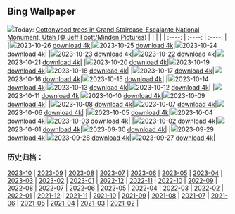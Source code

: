## Bing Wallpaper
![](https://global.bing.com/th?id=OHR.GrandStaircase_EN-CA8310842734_UHD.jpg&w=1000)Today: [Cottonwood trees in Grand Staircase-Escalante National Monument, Utah (© Jeff Foott/Minden Pictures)](https://global.bing.com/th?id=OHR.GrandStaircase_EN-CA8310842734_UHD.jpg)
|      |      |      |
| :----: | :----: | :----: |
|![](https://global.bing.com/th?id=OHR.GrandStaircase_EN-CA8310842734_UHD.jpg&pid=hp&w=384&h=216&rs=1&c=4)2023-10-26 [download 4k](https://global.bing.com/th?id=OHR.GrandStaircase_EN-CA8310842734_UHD.jpg)|![](https://global.bing.com/th?id=OHR.FuzerCastle_EN-CA7732485068_UHD.jpg&pid=hp&w=384&h=216&rs=1&c=4)2023-10-25 [download 4k](https://global.bing.com/th?id=OHR.FuzerCastle_EN-CA7732485068_UHD.jpg)|![](https://global.bing.com/th?id=OHR.PoconosMaze_EN-CA7244464790_UHD.jpg&pid=hp&w=384&h=216&rs=1&c=4)2023-10-24 [download 4k](https://global.bing.com/th?id=OHR.PoconosMaze_EN-CA7244464790_UHD.jpg)|
|![](https://global.bing.com/th?id=OHR.AstoriaBridge_EN-CA6850863265_UHD.jpg&pid=hp&w=384&h=216&rs=1&c=4)2023-10-23 [download 4k](https://global.bing.com/th?id=OHR.AstoriaBridge_EN-CA6850863265_UHD.jpg)|![](https://global.bing.com/th?id=OHR.PersepolisRelief_EN-CA3883150383_UHD.jpg&pid=hp&w=384&h=216&rs=1&c=4)2023-10-22 [download 4k](https://global.bing.com/th?id=OHR.PersepolisRelief_EN-CA3883150383_UHD.jpg)|![](https://global.bing.com/th?id=OHR.PygmySloth_EN-CA6105684425_UHD.jpg&pid=hp&w=384&h=216&rs=1&c=4)2023-10-21 [download 4k](https://global.bing.com/th?id=OHR.PygmySloth_EN-CA6105684425_UHD.jpg)|
|![](https://global.bing.com/th?id=OHR.WaterLilyVietnam_EN-CA3498519464_UHD.jpg&pid=hp&w=384&h=216&rs=1&c=4)2023-10-20 [download 4k](https://global.bing.com/th?id=OHR.WaterLilyVietnam_EN-CA3498519464_UHD.jpg)|![](https://global.bing.com/th?id=OHR.KodiakAlaska_EN-CA4966075486_UHD.jpg&pid=hp&w=384&h=216&rs=1&c=4)2023-10-19 [download 4k](https://global.bing.com/th?id=OHR.KodiakAlaska_EN-CA4966075486_UHD.jpg)|![](https://global.bing.com/th?id=OHR.ViesteItaly_EN-CA4053574764_UHD.jpg&pid=hp&w=384&h=216&rs=1&c=4)2023-10-18 [download 4k](https://global.bing.com/th?id=OHR.ViesteItaly_EN-CA4053574764_UHD.jpg)|
|![](https://global.bing.com/th?id=OHR.GoldenEnchantments_EN-CA6678798259_UHD.jpg&pid=hp&w=384&h=216&rs=1&c=4)2023-10-17 [download 4k](https://global.bing.com/th?id=OHR.GoldenEnchantments_EN-CA6678798259_UHD.jpg)|![](https://global.bing.com/th?id=OHR.AutumnHedgehog_EN-CA1617213457_UHD.jpg&pid=hp&w=384&h=216&rs=1&c=4)2023-10-16 [download 4k](https://global.bing.com/th?id=OHR.AutumnHedgehog_EN-CA1617213457_UHD.jpg)|![](https://global.bing.com/th?id=OHR.RingEclipse_EN-CA9562501556_UHD.jpg&pid=hp&w=384&h=216&rs=1&c=4)2023-10-15 [download 4k](https://global.bing.com/th?id=OHR.RingEclipse_EN-CA9562501556_UHD.jpg)|
|![](https://global.bing.com/th?id=OHR.JasperDarkSky_EN-CA2696799126_UHD.jpg&pid=hp&w=384&h=216&rs=1&c=4)2023-10-14 [download 4k](https://global.bing.com/th?id=OHR.JasperDarkSky_EN-CA2696799126_UHD.jpg)|![](https://global.bing.com/th?id=OHR.IdahoBarn_EN-CA8292680751_UHD.jpg&pid=hp&w=384&h=216&rs=1&c=4)2023-10-13 [download 4k](https://global.bing.com/th?id=OHR.IdahoBarn_EN-CA8292680751_UHD.jpg)|![](https://global.bing.com/th?id=OHR.JohnDayFossil_EN-CA7523702449_UHD.jpg&pid=hp&w=384&h=216&rs=1&c=4)2023-10-12 [download 4k](https://global.bing.com/th?id=OHR.JohnDayFossil_EN-CA7523702449_UHD.jpg)|
|![](https://global.bing.com/th?id=OHR.SoprisSunrise_EN-CA7192240724_UHD.jpg&pid=hp&w=384&h=216&rs=1&c=4)2023-10-11 [download 4k](https://global.bing.com/th?id=OHR.SoprisSunrise_EN-CA7192240724_UHD.jpg)|![](https://global.bing.com/th?id=OHR.ThanksgivingDay_EN-CA6565882880_UHD.jpg&pid=hp&w=384&h=216&rs=1&c=4)2023-10-10 [download 4k](https://global.bing.com/th?id=OHR.ThanksgivingDay_EN-CA6565882880_UHD.jpg)|![](https://global.bing.com/th?id=OHR.OctoClam_EN-CA5481938975_UHD.jpg&pid=hp&w=384&h=216&rs=1&c=4)2023-10-09 [download 4k](https://global.bing.com/th?id=OHR.OctoClam_EN-CA5481938975_UHD.jpg)|
|![](https://global.bing.com/th?id=OHR.GrizzlyFalls_EN-CA5155258695_UHD.jpg&pid=hp&w=384&h=216&rs=1&c=4)2023-10-08 [download 4k](https://global.bing.com/th?id=OHR.GrizzlyFalls_EN-CA5155258695_UHD.jpg)|![](https://global.bing.com/th?id=OHR.TaughannockFalls_EN-CA4255977143_UHD.jpg&pid=hp&w=384&h=216&rs=1&c=4)2023-10-07 [download 4k](https://global.bing.com/th?id=OHR.TaughannockFalls_EN-CA4255977143_UHD.jpg)|![](https://global.bing.com/th?id=OHR.GentooJump_EN-CA2629895770_UHD.jpg&pid=hp&w=384&h=216&rs=1&c=4)2023-10-06 [download 4k](https://global.bing.com/th?id=OHR.GentooJump_EN-CA2629895770_UHD.jpg)|
|![](https://global.bing.com/th?id=OHR.TarantulaNebula_EN-CA1819818783_UHD.jpg&pid=hp&w=384&h=216&rs=1&c=4)2023-10-05 [download 4k](https://global.bing.com/th?id=OHR.TarantulaNebula_EN-CA1819818783_UHD.jpg)|![](https://global.bing.com/th?id=OHR.WhitsundaySwirl_EN-CA0561519607_UHD.jpg&pid=hp&w=384&h=216&rs=1&c=4)2023-10-04 [download 4k](https://global.bing.com/th?id=OHR.WhitsundaySwirl_EN-CA0561519607_UHD.jpg)|![](https://global.bing.com/th?id=OHR.VuittonFoundation_EN-CA9761404070_UHD.jpg&pid=hp&w=384&h=216&rs=1&c=4)2023-10-03 [download 4k](https://global.bing.com/th?id=OHR.VuittonFoundation_EN-CA9761404070_UHD.jpg)|
|![](https://global.bing.com/th?id=OHR.AssiniboineProvincialPark_EN-CA8602465476_UHD.jpg&pid=hp&w=384&h=216&rs=1&c=4)2023-10-02 [download 4k](https://global.bing.com/th?id=OHR.AssiniboineProvincialPark_EN-CA8602465476_UHD.jpg)|![](https://global.bing.com/th?id=OHR.ShenandoahFoliage_EN-CA5764050282_UHD.jpg&pid=hp&w=384&h=216&rs=1&c=4)2023-10-01 [download 4k](https://global.bing.com/th?id=OHR.ShenandoahFoliage_EN-CA5764050282_UHD.jpg)|![](https://global.bing.com/th?id=OHR.GuiyangMoon_EN-CA4101915787_UHD.jpg&pid=hp&w=384&h=216&rs=1&c=4)2023-09-30 [download 4k](https://global.bing.com/th?id=OHR.GuiyangMoon_EN-CA4101915787_UHD.jpg)|
|![](https://global.bing.com/th?id=OHR.MaritimeDay_EN-CA2505931032_UHD.jpg&pid=hp&w=384&h=216&rs=1&c=4)2023-09-29 [download 4k](https://global.bing.com/th?id=OHR.MaritimeDay_EN-CA2505931032_UHD.jpg)|![](https://global.bing.com/th?id=OHR.CapriKrupp_EN-CA9950478690_UHD.jpg&pid=hp&w=384&h=216&rs=1&c=4)2023-09-28 [download 4k](https://global.bing.com/th?id=OHR.CapriKrupp_EN-CA9950478690_UHD.jpg)|![](https://global.bing.com/th?id=OHR.VeniceSkatePark_EN-CA1676969637_UHD.jpg&pid=hp&w=384&h=216&rs=1&c=4)2023-09-27 [download 4k](https://global.bing.com/th?id=OHR.VeniceSkatePark_EN-CA1676969637_UHD.jpg)|

### 历史归档：
[2023-10](https://github.com/niumoo/bing-wallpaper/tree/main/picture/2023-10/) | [2023-09](https://github.com/niumoo/bing-wallpaper/tree/main/picture/2023-09/) | [2023-08](https://github.com/niumoo/bing-wallpaper/tree/main/picture/2023-08/) | [2023-07](https://github.com/niumoo/bing-wallpaper/tree/main/picture/2023-07/) | [2023-06](https://github.com/niumoo/bing-wallpaper/tree/main/picture/2023-06/) | [2023-05](https://github.com/niumoo/bing-wallpaper/tree/main/picture/2023-05/) | [2023-04](https://github.com/niumoo/bing-wallpaper/tree/main/picture/2023-04/) | [2023-03](https://github.com/niumoo/bing-wallpaper/tree/main/picture/2023-03/) | 
[2023-02](https://github.com/niumoo/bing-wallpaper/tree/main/picture/2023-02/) | [2023-01](https://github.com/niumoo/bing-wallpaper/tree/main/picture/2023-01/) | [2022-12](https://github.com/niumoo/bing-wallpaper/tree/main/picture/2022-12/) | [2022-11](https://github.com/niumoo/bing-wallpaper/tree/main/picture/2022-11/) | [2022-10](https://github.com/niumoo/bing-wallpaper/tree/main/picture/2022-10/) | [2022-09](https://github.com/niumoo/bing-wallpaper/tree/main/picture/2022-09/) | [2022-08](https://github.com/niumoo/bing-wallpaper/tree/main/picture/2022-08/) | [2022-07](https://github.com/niumoo/bing-wallpaper/tree/main/picture/2022-07/) | 
[2022-06](https://github.com/niumoo/bing-wallpaper/tree/main/picture/2022-06/) | [2022-05](https://github.com/niumoo/bing-wallpaper/tree/main/picture/2022-05/) | [2022-04](https://github.com/niumoo/bing-wallpaper/tree/main/picture/2022-04/) | [2022-03](https://github.com/niumoo/bing-wallpaper/tree/main/picture/2022-03/) | [2022-02](https://github.com/niumoo/bing-wallpaper/tree/main/picture/2022-02/) | [2022-01](https://github.com/niumoo/bing-wallpaper/tree/main/picture/2022-01/) | [2021-12](https://github.com/niumoo/bing-wallpaper/tree/main/picture/2021-12/) | [2021-11](https://github.com/niumoo/bing-wallpaper/tree/main/picture/2021-11/) | 
[2021-10](https://github.com/niumoo/bing-wallpaper/tree/main/picture/2021-10/) | [2021-09](https://github.com/niumoo/bing-wallpaper/tree/main/picture/2021-09/) | [2021-08](https://github.com/niumoo/bing-wallpaper/tree/main/picture/2021-08/) | [2021-07](https://github.com/niumoo/bing-wallpaper/tree/main/picture/2021-07/) | [2021-06](https://github.com/niumoo/bing-wallpaper/tree/main/picture/2021-06/) | [2021-05](https://github.com/niumoo/bing-wallpaper/tree/main/picture/2021-05/) | [2021-04](https://github.com/niumoo/bing-wallpaper/tree/main/picture/2021-04/) | [2021-03](https://github.com/niumoo/bing-wallpaper/tree/main/picture/2021-03/) | 
[2021-02](https://github.com/niumoo/bing-wallpaper/tree/main/picture/2021-02/) | 